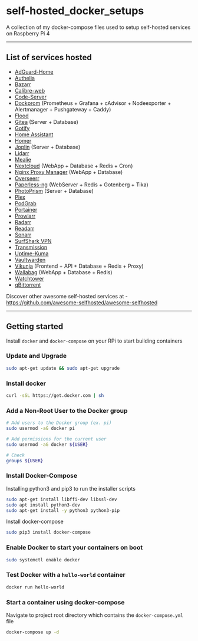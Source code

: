 # self-hosted_docker_setups
A collection of my docker-compose files used to setup self-hosted services on Raspberry Pi 4

---

## List of services hosted

* [AdGuard-Home](https://github.com/AdguardTeam/AdGuardHome)
* [Authelia](https://github.com/authelia/authelia)
* [Bazarr](https://github.com/linuxserver/docker-bazarr)
* [Calibre-web](https://github.com/janeczku/calibre-web)
* [Code-Server](https://github.com/linuxserver/docker-code-server)
* [Dockprom](https://github.com/stefanprodan/dockprom) (Prometheus + Grafana + cAdvisor + Nodeexporter + Alertmanager + Pushgateway + Caddy)
* [Flood](https://github.com/jesec/flood)
* [Gitea](https://github.com/go-gitea/gitea) (Server + Database)
* [Gotify](https://github.com/gotify)
* [Home Assistant](https://github.com/linuxserver/docker-homeassistant)
* [Homer](https://github.com/bastienwirtz/homer)
* [Joplin](https://github.com/flosoft/docker-joplin-server) (Server + Database)
* [Lidarr](https://github.com/linuxserver/docker-lidarr)
* [Mealie](https://github.com/hay-kot/mealie)
* [Nextcloud](https://github.com/nextcloud/docker) (WebApp + Database + Redis + Cron)
* [Nginx Proxy Manager](https://github.com/jc21/nginx-proxy-manager) (WebApp + Database)
* [Overseerr](https://github.com/sct/overseerr)
* [Paperless-ng](https://github.com/jonaswinkler/paperless-ng) (WebServer + Redis + Gotenberg + Tika)
* [PhotoPrism](https://github.com/photoprism/photoprism) (Server + Database)
* [Plex](https://github.com/linuxserver/docker-plex)
* [PodGrab](https://github.com/akhilrex/podgrab)
* [Portainer](https://documentation.portainer.io/v2.0/deploy/ceinstalldocker/)
* [Prowlarr](https://github.com/linuxserver/docker-prowlarr)
* [Radarr](https://github.com/linuxserver/docker-radarr)
* [Readarr](https://github.com/linuxserver/docker-readarr)
* [Sonarr](https://github.com/linuxserver/docker-sonarr)
* [SurfShark VPN](https://github.com/ilteoood/docker-surfshark)
* [Transmission](https://github.com/linuxserver/docker-transmission)
* [Uptime-Kuma](https://github.com/louislam/uptime-kuma)
* [Vaultwarden](https://github.com/dani-garcia/vaultwarden)
* [Vikunja](https://github.com/go-vikunja) (Frontend + API + Database + Redis + Proxy)
* [Wallabag](https://github.com/wallabag/wallabag) (WebApp + Database + Redis)
* [Watchtower](https://github.com/containrrr/watchtower)
* [qBittorrent](https://github.com/linuxserver/docker-qbittorrent)

Discover other awesome self-hosted services at - https://github.com/awesome-selfhosted/awesome-selfhosted

---
## Getting started
Install ```docker``` and ```docker-compose``` on your RPi to start building containers

### Update and Upgrade
``` bash
sudo apt-get update && sudo apt-get upgrade
```

### Install docker
``` bash
curl -sSL https://get.docker.com | sh
```

### Add a Non-Root User to the Docker group
``` bash
# Add users to the Docker group (ex. pi)
sudo usermod -aG docker pi

# Add permissions for the current user
sudo usermod -aG docker ${USER}

# Check 
groups ${USER}
```

### Install Docker-Compose
Installing python3 and pip3 to run the installer scripts
``` bash
sudo apt-get install libffi-dev libssl-dev
sudo apt install python3-dev
sudo apt-get install -y python3 python3-pip
```

Install docker-compose
``` bash
sudo pip3 install docker-compose
```

### Enable Docker to start your containers on boot
``` bash
sudo systemctl enable docker
```

### Test Docker with a ```hello-world``` container
``` bash
docker run hello-world
```

### Start a container using docker-compose
Navigate to project root directory which contains the ```docker-compose.yml``` file
``` bash
docker-compose up -d
```
